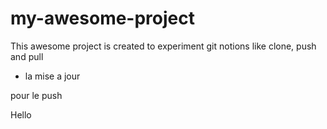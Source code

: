 # my-awesome-project

This awesome project is created to experiment git notions like clone, push and pull

- la mise a jour

pour le push


Hello

